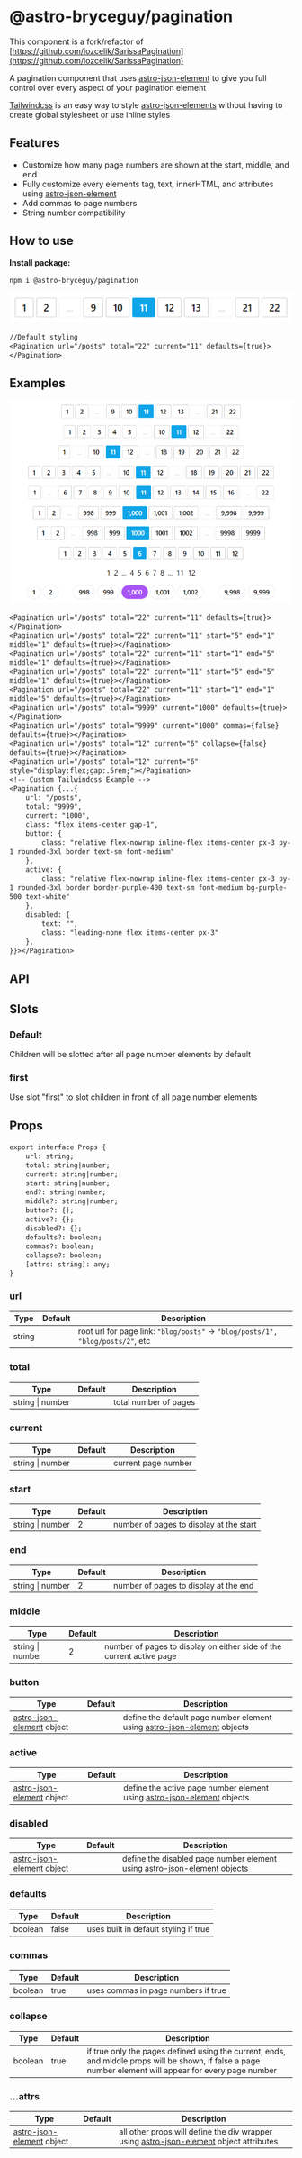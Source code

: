 # @astro-bryceguy/pagination

This component is a fork/refactor of [https://github.com/iozcelik/SarissaPagination](https://github.com/iozcelik/SarissaPagination)

A pagination component that uses [astro-json-element](https://github.com/BryceRussell/astro-json-element) to give you full control over every aspect of your pagination element

[Tailwindcss](https://tailwindcss.com) is an easy way to style [astro-json-elements](https://github.com/BryceRussell/astro-json-element) without having to create global stylesheet or use inline styles

## Features

- Customize how many page numbers are shown at the start, middle, and end
- Fully customize every elements tag, text, innerHTML, and attributes using [astro-json-element](https://github.com/BryceRussell/astro-json-element)
- Add commas to page numbers
- String number compatibility

## How to use

__Install package:__

```
npm i @astro-bryceguy/pagination
```

![Default](https://raw.githubusercontent.com/BryceRussell/astro-bryceguy/master/packages/pagination/examples/default.PNG)

```
//Default styling
<Pagination url="/posts" total="22" current="11" defaults={true}></Pagination>
```

## Examples

![Pagination](https://raw.githubusercontent.com/BryceRussell/astro-bryceguy/master/packages/pagination/examples/pagination.PNG)

```
<Pagination url="/posts" total="22" current="11" defaults={true}></Pagination>
<Pagination url="/posts" total="22" current="11" start="5" end="1" middle="1" defaults={true}></Pagination>
<Pagination url="/posts" total="22" current="11" start="1" end="5" middle="1" defaults={true}></Pagination>
<Pagination url="/posts" total="22" current="11" start="5" end="5" middle="1" defaults={true}></Pagination>
<Pagination url="/posts" total="22" current="11" start="1" end="1" middle="5" defaults={true}></Pagination>
<Pagination url="/posts" total="9999" current="1000" defaults={true}></Pagination>
<Pagination url="/posts" total="9999" current="1000" commas={false} defaults={true}></Pagination>
<Pagination url="/posts" total="12" current="6" collapse={false} defaults={true}></Pagination>
<Pagination url="/posts" total="12" current="6" style="display:flex;gap:.5rem;"></Pagination>
<!-- Custom Tailwindcss Example -->
<Pagination {...{
    url: "/posts",
    total: "9999",
    current: "1000",
    class: "flex items-center gap-1",
    button: {
        class: "relative flex-nowrap inline-flex items-center px-3 py-1 rounded-3xl border text-sm font-medium"
    },
    active: {
        class: "relative flex-nowrap inline-flex items-center px-3 py-1 rounded-3xl border border-purple-400 text-sm font-medium bg-purple-500 text-white"
    },
    disabled: {
        text: "",
        class: "leading-none flex items-center px-3"
    },
}}></Pagination>
```

## API

## Slots

### Default

Children will be slotted after all page number elements by default

### first

Use slot "first" to slot children in front of all page number elements

## Props

```
export interface Props {
	url: string;
	total: string|number;
	current: string|number;
	start: string|number;
	end?: string|number;
	middle?: string|number;
	button?: {};
	active?: {};
	disabled?: {};
	defaults?: boolean;
	commas?: boolean;
	collapse?: boolean;
	[attrs: string]: any;
}
```

### url
Type|Default|Description
---|---|---
string||root url for page link: ```"blog/posts"``` -> ```"blog/posts/1", "blog/posts/2"```, etc

### total
Type|Default|Description
---|---|---
string \| number||total number of pages

### current
Type|Default|Description
---|---|---
string \| number||current page number

### start
Type|Default|Description
---|---|---
string \| number|2|number of pages to display at the start

### end
Type|Default|Description
---|---|---
string \| number|2|number of pages to display at the end

### middle
Type|Default|Description
---|---|---
string \| number|2|number of pages to display on either side of the current active page

### button
Type|Default|Description
---|---|---
[astro-json-element](https://github.com/BryceRussell/astro-json-element) object||define the default page number element using [astro-json-element](https://github.com/BryceRussell/astro-json-element) objects

### active
Type|Default|Description
---|---|---
[astro-json-element](https://github.com/BryceRussell/astro-json-element) object||define the active page number element using [astro-json-element](https://github.com/BryceRussell/astro-json-element) objects

### disabled
Type|Default|Description
---|---|---
[astro-json-element](https://github.com/BryceRussell/astro-json-element) object||define the disabled page number element using [astro-json-element](https://github.com/BryceRussell/astro-json-element) objects

### defaults
Type|Default|Description
---|---|---
boolean|false|uses built in default styling if true

### commas
Type|Default|Description
---|---|---
boolean|true|uses commas in page numbers if true

### collapse
Type|Default|Description
---|---|---
boolean|true|if true only the pages defined using the current, ends, and middle props will be shown, if false a page number element will appear for every page number

### ...attrs
Type|Default|Description
---|---|---
[astro-json-element](https://github.com/BryceRussell/astro-json-element) object||all other props will define the div wrapper using [astro-json-element](https://github.com/BryceRussell/astro-json-element) object attributes

